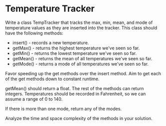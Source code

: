 # Temperature Tracker
Write a class TempTracker that tracks the max, min, mean, and mode of temperature values as they are inserted into the tracker. This class should have the following methods:

 - insert() - records a new temperature.
 - getMax() - returns the highest temperature we've seen so far.
 - getMin() - returns the lowest temperature we've seen so far.
 - getMean() - returns the mean of all temperatures we've seen so far.
 - getMode() - returns a mode of all temperatures we've seen so far.

Favor speeding up the get methods over the insert method. Aim to get each of the get methods down to constant runtime. 

getMean() should return a float. The rest of the methods can return integers. Temperatures should be recorded in Fahrenheit, so we can assume a range of 0 to 140.

If there is more than one mode, return any of the modes. 

Analyze the time and space complexity of the methods in your solution.